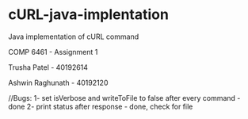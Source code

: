 # cURL-java-implentation
Java implementation of cURL command

COMP 6461 - Assignment 1

Trusha Patel - 40192614

Ashwin Raghunath - 40192120


//Bugs: 
1- set isVerbose and writeToFile to false after every command - done
2- print status after response - done, check for file
